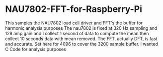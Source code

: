 # NAU7802-FFT-for-Raspberry-Pi
This samples the NAU7802 load cell driver and FFT's the buffer for harmonic analysis purposes
The nau7802 is fixed at 320 Hz sampling and 128 amp gain
and I collect 1 second of data to compute the mean
then collect 10 seconds data with mean removed. The FFT,
actually DFT, is fast and accurate. Set here for 4096 to cover the 3200
sample buffer. I wanted C Code for analysis purposes 


